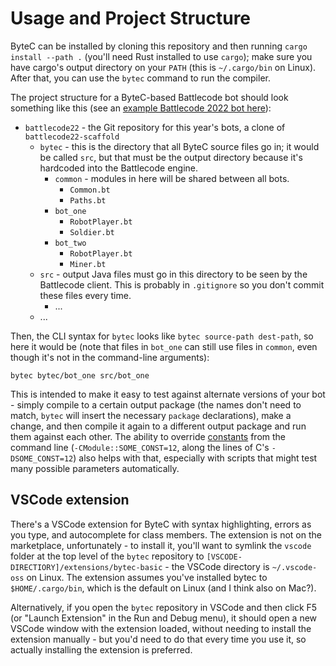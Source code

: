 # Usage and Project Structure

ByteC can be installed by cloning this repository and then running `cargo install --path .` (you'll need Rust installed to use `cargo`); make sure you have cargo's output directory on your `PATH` (this is `~/.cargo/bin` on Linux). After that, you can use the `bytec` command to run the compiler.

The project structure for a ByteC-based Battlecode bot should look something like this (see an [example Battlecode 2022 bot here](https://github.com/naalit/battlecode22)):

- `battlecode22` - the Git repository for this year's bots, a clone of `battlecode22-scaffold`
    - `bytec` - this is the directory that all ByteC source files go in; it would be called `src`, but that must be the output directory because it's hardcoded into the Battlecode engine.
        - `common` - modules in here will be shared between all bots.
            - `Common.bt`
            - `Paths.bt`
        - `bot_one`
            - `RobotPlayer.bt`
            - `Soldier.bt`
        - `bot_two`
            - `RobotPlayer.bt`
            - `Miner.bt`
    - `src` - output Java files must go in this directory to be seen by the Battlecode client. This is probably in `.gitignore` so you don't commit these files every time.
        - ...
    - ...

Then, the CLI syntax for `bytec` looks like `bytec source-path dest-path`, so here it would be (note that files in `bot_one` can still use files in `common`, even though it's not in the command-line arguments):

```
bytec bytec/bot_one src/bot_one
```

This is intended to make it easy to test against alternate versions of your bot - simply compile to a certain output package (the names don't need to match, `bytec` will insert the necessary `package` declarations), make a change, and then compile it again to a different output package and run them against each other. The ability to override [constants](./constants.md) from the command line (`-CModule::SOME_CONST=12`, along the lines of C's `-DSOME_CONST=12`) also helps with that, especially with scripts that might test many possible parameters automatically.

## VSCode extension

There's a VSCode extension for ByteC with syntax highlighting, errors as you type, and autocomplete for class members. The extension is not on the marketplace, unfortunately - to install it, you'll want to symlink the `vscode` folder at the top level of the `bytec` repository to `[VSCODE-DIRECTIORY]/extensions/bytec-basic` - the VSCode directory is `~/.vscode-oss` on Linux. The extension assumes you've installed bytec to `$HOME/.cargo/bin`, which is the default on Linux (and I think also on Mac?).

Alternatively, if you open the `bytec` repository in VSCode and then click F5 (or "Launch Extension" in the Run and Debug menu), it should open a new VSCode window with the extension loaded, without needing to install the extension manually - but you'd need to do that every time you use it, so actually installing the extension is preferred.
